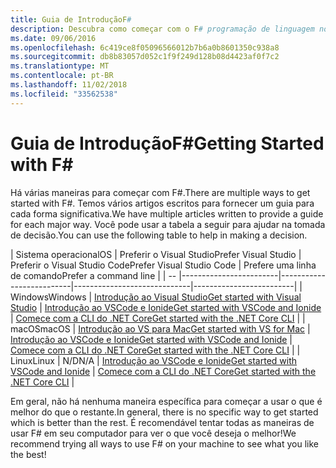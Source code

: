 ```yaml
---
title: Guia de IntroduçãoF#
description: Descubra como começar com o F# programação de linguagem no .NET.
ms.date: 09/06/2016
ms.openlocfilehash: 6c419ce8f05096566012b7b6a0b8601350c938a8
ms.sourcegitcommit: db8b83057d052c1f9f249d128b08d4423af0f7c2
ms.translationtype: MT
ms.contentlocale: pt-BR
ms.lasthandoff: 11/02/2018
ms.locfileid: "33562538"
---
```

# <a name="getting-started-with-f"></a><span data-ttu-id="d78ef-103">Guia de IntroduçãoF#</span><span class="sxs-lookup"><span data-stu-id="d78ef-103">Getting Started with F#</span></span> #

<span data-ttu-id="d78ef-104">Há várias maneiras para começar com F#.</span><span class="sxs-lookup"><span data-stu-id="d78ef-104">There are multiple ways to get started with F#.</span></span>  <span data-ttu-id="d78ef-105">Temos vários artigos escritos para fornecer um guia para cada forma significativa.</span><span class="sxs-lookup"><span data-stu-id="d78ef-105">We have multiple articles written to provide a guide for each major way.</span></span>  <span data-ttu-id="d78ef-106">Você pode usar a tabela a seguir para ajudar na tomada de decisão.</span><span class="sxs-lookup"><span data-stu-id="d78ef-106">You can use the following table to help in making a decision.</span></span>

| <span data-ttu-id="d78ef-107">Sistema operacional</span><span class="sxs-lookup"><span data-stu-id="d78ef-107">OS</span></span> | <span data-ttu-id="d78ef-108">Preferir o Visual Studio</span><span class="sxs-lookup"><span data-stu-id="d78ef-108">Prefer Visual Studio</span></span> | <span data-ttu-id="d78ef-109">Preferir o Visual Studio Code</span><span class="sxs-lookup"><span data-stu-id="d78ef-109">Prefer Visual Studio Code</span></span> | <span data-ttu-id="d78ef-110">Prefere uma linha de comando</span><span class="sxs-lookup"><span data-stu-id="d78ef-110">Prefer a command line</span></span> |
| -- |------------------------|--------------------------|-----------------------------|-------------------------|
| <span data-ttu-id="d78ef-111">Windows</span><span class="sxs-lookup"><span data-stu-id="d78ef-111">Windows</span></span> | [<span data-ttu-id="d78ef-112">Introdução ao Visual Studio</span><span class="sxs-lookup"><span data-stu-id="d78ef-112">Get started with Visual Studio</span></span>](get-started-visual-studio.md) | [<span data-ttu-id="d78ef-113">Introdução ao VSCode e Ionide</span><span class="sxs-lookup"><span data-stu-id="d78ef-113">Get started with VSCode and Ionide</span></span>](get-started-vscode.md) | [<span data-ttu-id="d78ef-114">Comece com a CLI do .NET Core</span><span class="sxs-lookup"><span data-stu-id="d78ef-114">Get started with the .NET Core CLI</span></span>](get-started-command-line.md) |
| <span data-ttu-id="d78ef-115">macOS</span><span class="sxs-lookup"><span data-stu-id="d78ef-115">macOS</span></span> | [<span data-ttu-id="d78ef-116">Introdução ao VS para Mac</span><span class="sxs-lookup"><span data-stu-id="d78ef-116">Get started with VS for Mac</span></span>](get-started-with-visual-studio-for-mac.md) | [<span data-ttu-id="d78ef-117">Introdução ao VSCode e Ionide</span><span class="sxs-lookup"><span data-stu-id="d78ef-117">Get started with VSCode and Ionide</span></span>](get-started-vscode.md) | [<span data-ttu-id="d78ef-118">Comece com a CLI do .NET Core</span><span class="sxs-lookup"><span data-stu-id="d78ef-118">Get started with the .NET Core CLI</span></span>](get-started-command-line.md) |
| <span data-ttu-id="d78ef-119">Linux</span><span class="sxs-lookup"><span data-stu-id="d78ef-119">Linux</span></span> | <span data-ttu-id="d78ef-120">N/D</span><span class="sxs-lookup"><span data-stu-id="d78ef-120">N/A</span></span> | [<span data-ttu-id="d78ef-121">Introdução ao VSCode e Ionide</span><span class="sxs-lookup"><span data-stu-id="d78ef-121">Get started with VSCode and Ionide</span></span>](get-started-vscode.md) | [<span data-ttu-id="d78ef-122">Comece com a CLI do .NET Core</span><span class="sxs-lookup"><span data-stu-id="d78ef-122">Get started with the .NET Core CLI</span></span>](get-started-command-line.md) |

<span data-ttu-id="d78ef-123">Em geral, não há nenhuma maneira específica para começar a usar o que é melhor do que o restante.</span><span class="sxs-lookup"><span data-stu-id="d78ef-123">In general, there is no specific way to get started which is better than the rest.</span></span>  <span data-ttu-id="d78ef-124">É recomendável tentar todas as maneiras de usar F# em seu computador para ver o que você deseja o melhor!</span><span class="sxs-lookup"><span data-stu-id="d78ef-124">We recommend trying all ways to use F# on your machine to see what you like the best!</span></span>
